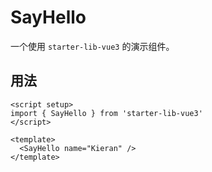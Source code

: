 # SayHello

一个使用 `starter-lib-vue3` 的演示组件。

## 用法

```vue
<script setup>
import { SayHello } from 'starter-lib-vue3'
</script>

<template>
  <SayHello name="Kieran" />
</template>
```
